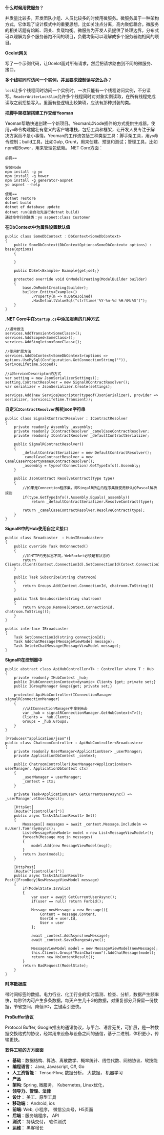 **什么时候用微服务？**

并发量比较多，开发团队小组、人员比较多的时候用微服务。微服务属于一种架构方式，它体现了设计模式中的重要思想，比如关注点分离，高内聚低耦合。微服务的相关话题有熔断、网关、负载均衡。微服务为开发人员提供了处理边界。分布式可以理解为多个服务器跑不同的项目，负载均衡可以理解成多个服务器跑相同的项目。

**Ocelot网关**

写了一个示例代码，让Ocelot面对所有请求，然后把请求路由到不同的微服务、接口。

**多个线程同时访问一个实例，并且要求控制读写怎么办**？

`lock`让多个线程同时访问一个实例时，一次只能有一个线程访问实例，不分读写。`ReaderWriterLockSlim`允许多个线程同时对对象实例读取，在所有线程完成读取之前拒接写入。里面有些逻辑比较繁琐，应该有那种封装的类。

**把脚手架框架搭建工作交给Yeoman**

Yeoman帮助快速创建一个新项目。Yeoman以Node插件的方式提供生成器，使用`yo`命令构建健壮有意义的客户端堆栈，包括工具和框架，让开发人员专注于解决方案而不是小事情。Yeoman的工作流包括三种类型工具：脚手架工具，用`yo`命令控制；build工具，比如Gulp, Grunt，用来创建、预览和测试；管理工具，比如npm和Bower，用来管理包依赖。.NET Core方面：

```
前提==

安装Node
npm install -g yo
npm install -g bower
npm install -g generator-aspnet
yo aspnet --help

使用==
dotnet restore
dotnet build
dotnet ef database update
dotnet run(会自动先运行dotnet build)
通过命令行创建类：yo aspnet:class Customer
```

**在DbContext中为属性设置默认值**

```
public class SomeDbContext : DbContext<SomeDbContext>
{
    public SomeDbContext(DbContextOptions<SomeDbContext> options) : base(options)
    {

    }

    public DbSet<Example> Example{get;set;}

    protected override void OnModelCreating(ModelBuilder builder)
    {
        base.OnModelCreating(builder);
        builder.Entity<Example>()
            .Property(m => m.DateJoined)
            .HasDefaultValueSql("strftime('%Y-%m-%d %H:%M:%S')");
    }
}
```

**.NET Core中在`Startup.cs`中添加服务的几种方式**

```
//通常做法
services.AddTransient<SomeClass>();
services.AddScoped<SomeClass>();
services.AddSingleton<SomeClass>();

//使用扩展方法
services.AddDbContext<SomeDbContext>(options => options.UseMySql(Configuration.GetConnectionString("")), SerivceLifetime.Scoped);

//以ServiceDescriptor的方式
var setting = new JsonSerializerSettings();
setting.ContractResolver = new SignalRContractResolver();
var serializer = JsonSerializer.Create(settings);

services.Add(new ServiceDescriptor(typeof(JsonSerializer), provider => serializer, ServiceLifetime.Transient));
```

**自定义`IContractResolver`解析json字符串**

```
public class SignalRContractResolver : IContractResolver
{
    private readonly Assembly _assembly;
    private readonly IContractResolver _camelCaseContractResolver;
    private readonly IContractResolver _defaultContractSerializer;

    public SignalRContractResolver()
    {
        _defaultContractSerializer = new DefaultContractResolver();
        _camelCaseContractResolver = new CamelCasePropertyNamesContractResolver();
        _assembly = typeof(Connection).GetTypeInfo().Assembly;
    }

    public JsonContract ResolveContract(Type type)
    {
        //如果是Connection程序集，即SingalR所在的程序集就使用默认的Pascal解析规则
        if(type.GetTypeInfo().Assembly.Equals(_assembly))
            return _defaultContractSerializer.ResolveContract(type);

        return _camelCaseContractResolver.ResolveContract(type);
    }
}
```

**SignalR中的Hub使用自定义接口**

```
public class Broadcaster  : Hub<IBroadcaster>
{
    public override Task OnConnected()
    {
        //和HTTP的无状态不同，WebSocket必须是有状态的
        return Clients.Client(Context.ConnectionId).SetConnectionId(Cotext.ConnectionId);
    }

    public Task Subscribe(string chatroom)
    {
        return Groups.Add(Context.ConnectionId, chatroom.ToString())
    }

    public Task Unsubscribe(string chatroom)
    {
        return Groups.Remove(Context.ConnectionId, chatroom.ToString());
    }
}

public interface IBroadcaster
{
    Task SetConnectionId(string connectionId);
    Task AddChatMessage(MessageViewModel message);
    Task DeleteChatMessage(MessageViewModel message);
}
```

**SignalR在控制器中**

```
public abstract class ApiHubController<T> : Controller where T : Hub
{
    private readonly IHubContext _hub;
    public IHubConnectionContext<dynamic> Clients {get; private set;}
    public IGroupManager Goups{get; private set;}

    protected ApiHubController(IConnectionManager signalRConnectionManager)
    {
        //从IConnectionManager中拿到Hub
        var _hub = signalRConnectionManager.GetHubContext<T>();
        Clients = _hub.Clents;
        Groups = _hub.Groups;
    }
}

[Produces("application/json")]
public class ChatroomController : ApiHubController<Broadcaster>
{
    private readonly UserManager<ApplicationUser> _userManager;
    private ApplicationDbContext _context;

    public ChatroomController(UserManager<ApplicationUser> userManager, ApplicationDbContext ctx)
    {
        _userManager = userManager;
        _context = ctx;
    }

    private Task<ApplicationUser> GetCurrentUserAsync() => _userManager.etUserAsync();

    [HttpGet]
    [Route("[controller]")]
    public async Task<IActionResult> Get()
    {
        Messages[] messages = await _context.Message.Include(m => m.User).ToArrayAsync();
        List<MessageViewModel> model = new List<MessageViewModel>();
        foreach(Message msg in messages)
        {
            model.Add(new MessageViewModel(msg));
        }
        return Json(model);
    }

    [HttpPost]
    [Route("[controller]")]
    public async Task<IActionResult> Post([FromBody]NewMessageViewModel message)
    {
        if(ModelState.IsValid)
        {
            var user = await GetCurrentUserAsync();
            if(user == null) return Forbid();

            Message newMessage = new Message(){
                Content = message.Content,
                UserId = user.Id, 
                User = user
            };

            await _context.AddAsync(newMessage);
            await _context.SaveChangesAsync();

            MessageViewModel model = new MessageViewModel(newMessage);
            this.Clients.Group("MainChatroom").AddChatMessage(model);
            return new NoContentResult();
        }
        return BadRequest(ModelState);
    }
}
```

**时序数据库**

带时间标签的数据。电力行业、化工行业的实时监测、检查、分析，数据产生频率快，每秒钟内可产生多条数据，每天产生几十G的数据，对重复部分只保留一份数据，节省空间，降低I/O，主键索引更快。

**ProBuffer协议**

Protocol Buffer, Google推出的通讯协议，与平台、语言无关，可扩展，是一种数据交换格式的协议，经常用来设备与设备之间的通信，基于二进制，体积更小，传输更快。

**软件工程的方方面面**

- **基础**：数据结构、算法、离散数学、概率统计、线性代数、网络协议、软技能
- **编程语言**： Java, Javascript, C#, Go
- **人工资智能**： TensorFlow, 数据分析， 大数据， 机器学习
- **产品**
- **架构**: Spring, 微服务， Kubernetes, Linux优化， 
- **领导力、管理、法律**
- **设计**： 美工、原型工具
- **移动端**： Android, ios
- **前端**: Web, 小程序， 微信公众号，H5页面
- **后端**：服务端程序， API
- **测试**： 持续交付， 软件测试
- **运维**： 黑客增长





